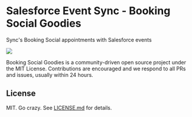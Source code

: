 # Salesforce Event Sync - Booking Social Goodies
Sync's Booking Social appointments with Salesforce events

[![][bookingsocial-image]][bookingsocial-url]

Booking Social Goodies is a community-driven open source project under the MIT License. Contributions are encouraged and we respond to all PRs and issues, usually within 24 hours.

## License

MIT. Go crazy. See [LICENSE.md][1] for details.

[1]: LICENSE.md
[bookingsocial-image]: http://docs.bookingsocial.com/images/logo_white_bg_200.png
[bookingsocial-url]: http://bookingsocial.com/
[bookingsocial-contact-url]: http://bookingsocial.com/contact
